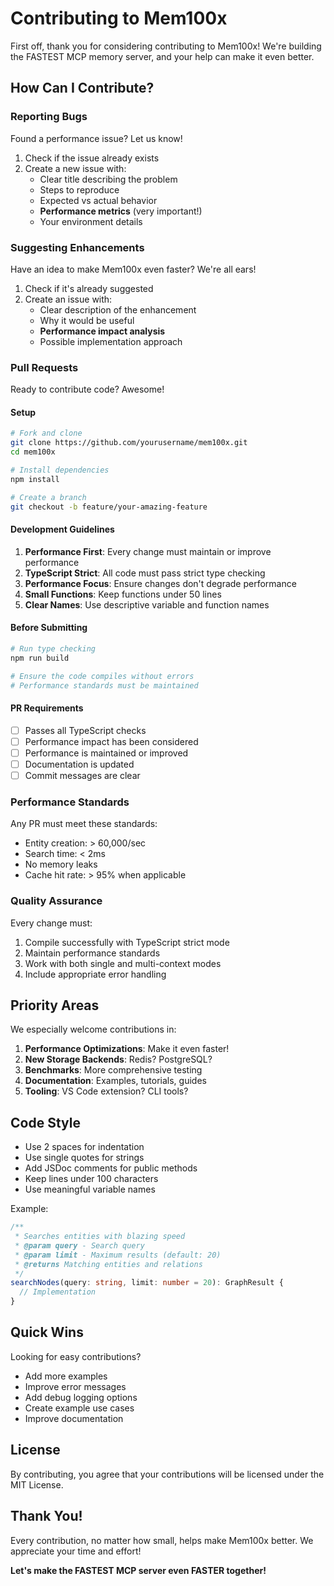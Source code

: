 # Contributing to Mem100x

First off, thank you for considering contributing to Mem100x! We're building the FASTEST MCP memory server, and your help can make it even better.

## How Can I Contribute?

### Reporting Bugs

Found a performance issue? Let us know!

1. Check if the issue already exists
2. Create a new issue with:
   - Clear title describing the problem
   - Steps to reproduce
   - Expected vs actual behavior
   - **Performance metrics** (very important!)
   - Your environment details

### Suggesting Enhancements

Have an idea to make Mem100x even faster? We're all ears!

1. Check if it's already suggested
2. Create an issue with:
   - Clear description of the enhancement
   - Why it would be useful
   - **Performance impact analysis**
   - Possible implementation approach

### Pull Requests

Ready to contribute code? Awesome!

#### Setup

```bash
# Fork and clone
git clone https://github.com/yourusername/mem100x.git
cd mem100x

# Install dependencies
npm install

# Create a branch
git checkout -b feature/your-amazing-feature
```

#### Development Guidelines

1. **Performance First**: Every change must maintain or improve performance
2. **TypeScript Strict**: All code must pass strict type checking
3. **Performance Focus**: Ensure changes don't degrade performance
4. **Small Functions**: Keep functions under 50 lines
5. **Clear Names**: Use descriptive variable and function names

#### Before Submitting

```bash
# Run type checking
npm run build

# Ensure the code compiles without errors
# Performance standards must be maintained
```

#### PR Requirements

- [ ] Passes all TypeScript checks
- [ ] Performance impact has been considered
- [ ] Performance is maintained or improved
- [ ] Documentation is updated
- [ ] Commit messages are clear

### Performance Standards

Any PR must meet these standards:

- Entity creation: > 60,000/sec
- Search time: < 2ms
- No memory leaks
- Cache hit rate: > 95% when applicable

### Quality Assurance

Every change must:

1. Compile successfully with TypeScript strict mode
2. Maintain performance standards
3. Work with both single and multi-context modes
4. Include appropriate error handling

## Priority Areas

We especially welcome contributions in:

1. **Performance Optimizations**: Make it even faster!
2. **New Storage Backends**: Redis? PostgreSQL?
3. **Benchmarks**: More comprehensive testing
4. **Documentation**: Examples, tutorials, guides
5. **Tooling**: VS Code extension? CLI tools?

## Code Style

- Use 2 spaces for indentation
- Use single quotes for strings
- Add JSDoc comments for public methods
- Keep lines under 100 characters
- Use meaningful variable names

Example:

```typescript
/**
 * Searches entities with blazing speed
 * @param query - Search query
 * @param limit - Maximum results (default: 20)
 * @returns Matching entities and relations
 */
searchNodes(query: string, limit: number = 20): GraphResult {
  // Implementation
}
```

## Quick Wins

Looking for easy contributions?

- Add more examples
- Improve error messages
- Add debug logging options
- Create example use cases
- Improve documentation

## License

By contributing, you agree that your contributions will be licensed under the MIT License.

## Thank You!

Every contribution, no matter how small, helps make Mem100x better. We appreciate your time and effort!

**Let's make the FASTEST MCP server even FASTER together!**